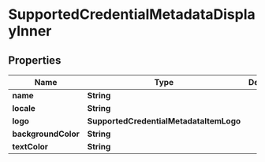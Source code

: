 # SupportedCredentialMetadataDisplayInner

## Properties

| Name                | Type                                    | Description | Notes      |
| ------------------- | --------------------------------------- | ----------- | ---------- |
| **name**            | **String**                              |             |            |
| **locale**          | **String**                              |             | [optional] |
| **logo**            | **SupportedCredentialMetadataItemLogo** |             | [optional] |
| **backgroundColor** | **String**                              |             | [optional] |
| **textColor**       | **String**                              |             | [optional] |
